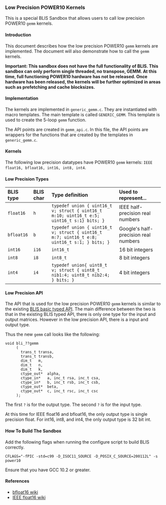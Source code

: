 ### Low Precision POWER10 Kernels

This is a special BLIS Sandbox that allows users to call low precision POWER10 `gemm` kernels. 

#### Introduction

This document describes how the low precision POWER10 `gemm` kernels are implemented. The document will also demonstrate how to call the `gemm` kernels. 

**Important: This sandbox does not have the full functionality of BLIS. This sandbox can only perform single threaded, no transpose, GEMM. At this time, full functioning POWER10 hardware has not be released. Once hardware has been released, the kernels will be further optimized in areas such as prefetching and cache blocksizes.**

#### Implementation

The kernels are implemented in `generic_gemm.c`. They are instantiated with macro templates. The main template is called `GENERIC_GEMM`. This template is used to create the 5-loop `gemm` function.

The API points are created in `gemm_api.c`. In this file, the API points are wrappers for the functions that are created by the templates in `generic_gemm.c`.

#### Kernels

The following low precision datatypes have POWER10 `gemm` kernels: `IEEE float16, bfloat16, int16, int8, int4`. 

#### Low Precision Types

| BLIS type  | BLIS char | Type definition                        | Used to represent...                 |
|:-----------|:----------|:---------------------------------------|:-------------------------------------|
| `float16`    | `h`    | `typedef union { uint16_t v; struct { uint16_t m:10; uint16_t e:5; uint16_t s:1} bits; }` | IEEE half-precision real numbers        |
| `bfloat16`   | `b`    | `typedef union { uint16_t v; struct { uint16_t m:7; uint16_t e:8; uint16_t s:1; } bits; }` | Google's half-precision real numbers    |
| `int16`    | `i16`     | `int16_t`    | 16 bit integers |
| `int8`     | `i8`       | `int8_t`  | 8 bit integers |
| `int4`     | `i4`       | `typedef union{ uint8_t v; struct { uint8_t nib1:4; uint8_t nib2:4; } bits; }` | 4 bit integers |

#### Low Precision API

The API that is used for the low precision POWER10 `gemm` kernels is similar to the existing [BLIS basic typed API](https://github.com/flame/blis/blob/master/docs/BLISTypedAPI.md). The main difference between the two is that in the existing BLIS typed API, there is only one type for the input and output matrices. However in the low precision API, there is a input and output type.

Thus the new `gemm` call looks like the following:

```
void bli_??gemm
     (
       trans_t transa,
       trans_t transb,
       dim_t   m,
       dim_t   n,
       dim_t   k,
       ctype_out*  alpha,
       ctype_in*   a, inc_t rsa, inc_t csa,
       ctype_in*   b, inc_t rsb, inc_t csb,
       ctype_out*  beta,
       ctype_out*  c, inc_t rsc, inc_t csc
     );
```

The first `?` is for the output type. The second `?` is for the input type. 

At this time for IEEE float16 and bfloat16, the only output type is single precision float. For int16, int8, and int4, the only output type is 32 bit int.


#### How To Build The Sandbox

Add the following flags when running the configure script to build BLIS correctly.

`CFLAGS="-fPIC -std=c99 -D_ISOC11_SOURCE -D_POSIX_C_SOURCE=200112L" -s power10`

Ensure that you have GCC 10.2 or greater.



#### References

* [bfloat16 wiki](https://en.wikipedia.org/wiki/Bfloat16_floating-point_format)
* [IEEE float16 wiki](https://en.wikipedia.org/wiki/Half-precision_floating-point_format)